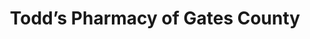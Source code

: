 ---
title: "Todd’s Pharmacy of Gates County"
url: /gatesville/todds-pharmacy-of-gates-county/
shop: Drogerie
---